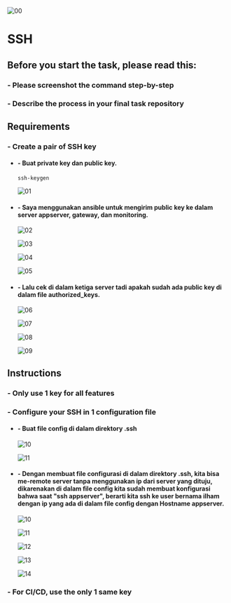![00](../assets/SOAL_FINAL_TASK/2.png)

# SSH

## Before you start the task, please read this:

### - Please screenshot the command step-by-step
### - Describe the process in your final task repository

## Requirements

### - Create a pair of SSH key

* #### - Buat private key dan public key.
   ```
   ssh-keygen
   ```
   ![01](../assets/cloud_computing/6.png)

* #### - Saya menggunakan ansible untuk mengirim public key ke dalam server appserver, gateway, dan monitoring.
   ![02](../assets/cloud_computing/7.png)

   ![03](../assets/cloud_computing/8.png)

   ![04](../assets/cloud_computing/9.png)

   ![05](../assets/cloud_computing/10.png)

* #### - Lalu cek di dalam ketiga server tadi apakah sudah ada public key di dalam file authorized_keys.
   ![06](../assets/cloud_computing/11.png)

   ![07](../assets/cloud_computing/12.png)

   ![08](../assets/cloud_computing/13.png)

   ![09](../assets/cloud_computing/14.png)


## Instructions

### - Only use 1 key for all features
### - Configure your SSH in 1 configuration file

* #### - Buat file config di dalam direktory .ssh
   ![10](../assets/ssh/6.png)

   ![11](../assets/ssh/2.png)

* #### - Dengan membuat file configurasi di dalam direktory .ssh, kita bisa me-remote server tanpa menggunakan ip dari server yang dituju, dikarenakan di dalam file config kita sudah membuat konfigurasi bahwa saat "ssh appserver", berarti kita ssh ke user bernama ilham dengan ip yang ada di dalam file config dengan Hostname appserver.
   ![10](../assets/ssh/6.png)

   ![11](../assets/ssh/2.png)

   ![12](../assets/ssh/3.png)

   ![13](../assets/ssh/4.png)

   ![14](../assets/ssh/5.png)

### - For CI/CD, **use the only 1 same key**